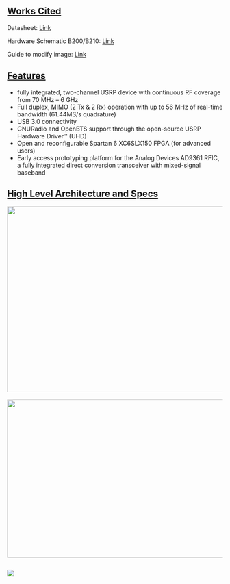 ## <span style="text-decoration: underline;">Works Cited</span>

Datasheet: [Link](https://www.ettus.com/wp-content/uploads/2019/01/b200-b210_spec_sheet.pdf)

Hardware Schematic B200/B210:
[Link](https://files.ettus.com/schematics/b200/b210.pdf)

Guide to modify image:
[Link](https://files.ettus.com/manual/md_usrp3_build_instructions.html)

## <span style="text-decoration: underline;">Features</span>

- fully integrated, two-channel USRP device with continuous RF coverage from 70
  MHz – 6 GHz
- Full duplex, MIMO (2 Tx & 2 Rx) operation with up to 56 MHz of real-time
  bandwidth (61.44MS/s quadrature)
- USB 3.0 connectivity
- GNURadio and OpenBTS support through the open-source USRP Hardware Driver™
  (UHD)
- Open and reconfigurable Spartan 6 XC6SLX150 FPGA (for advanced users)
- Early access prototyping platform for the Analog Devices AD9361 RFIC, a fully
  integrated direct conversion transceiver with mixed-signal baseband

<h2 style="text-align: left;"><span style="text-decoration: underline;">High Level Architecture and Specs</span></h2>

<img style="display: block; margin-left: auto; margin-right: auto;" src="images/arch_high_level.png" alt=""><img style="float: left;" src="../images/arch_high_level.png" alt="" width="762" height="434">
         <img src="../images/specs2.png" alt="" width="832" height="370">

<img style="caret-color: black;" src="../images/utilizationreport.png" alt="">

![](../images/specs.png)

